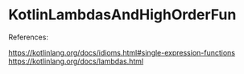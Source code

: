 # KotlinLambdasAndHighOrderFun

References:

https://kotlinlang.org/docs/idioms.html#single-expression-functions
https://kotlinlang.org/docs/lambdas.html
